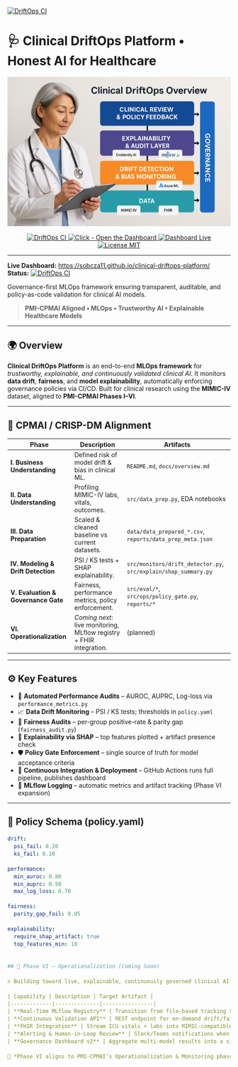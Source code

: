 [![DriftOps CI](https://github.com/sobcza11/clinical-driftops-platform/actions/workflows/driftops-ci.yml/badge.svg)](https://github.com/sobcza11/clinical-driftops-platform/actions/workflows/driftops-ci.yml)
# 🩺 Clinical DriftOps Platform • Honest AI for Healthcare
![alt text](https://github.com/sobcza11/clinical-driftops-platform/blob/main/assets/driftOps_pic_h.png)

<p align="center">
  <a href="https://github.com/sobcza11/clinical-driftops-platform/actions/workflows/driftops-ci.yml">
    <img src="https://github.com/sobcza11/clinical-driftops-platform/actions/workflows/driftops-ci.yml/badge.svg" alt="DriftOps CI">
  </a>
  <a href="https://sobcza11.github.io/clinical-driftops-platform/">
    <img src="https://img.shields.io/badge/Open-Dashboard-success?style=for-the-badge&logo=github" alt="Click - Open the Dashboard">
  </a>
  <a href="https://sobcza11.github.io/clinical-driftops-platform/">
    <img src="https://img.shields.io/badge/Dashboard-Live-success" alt="Dashboard Live">
  </a>
  <a href="LICENSE">
    <img src="https://img.shields.io/badge/License-MIT-blue.svg" alt="License MIT">
  </a>
</p>

---

**Live Dashboard:** https://sobcza11.github.io/clinical-driftops-platform/
**Status:** [![DriftOps CI](https://github.com/sobcza11/clinical-driftops-platform/actions/workflows/driftops-ci.yml/badge.svg)](https://github.com/sobcza11/clinical-driftops-platform/actions)

Governance-first MLOps framework ensuring transparent, auditable, and
policy-as-code validation for clinical AI models.

> **PMI-CPMAI Aligned • MLOps • Trustworthy AI • Explainable Healthcare Models**

---

## 🌍 Overview
**Clinical DriftOps Platform** is an end-to-end **MLOps framework** for *trustworthy, explainable, and continuously validated clinical AI*.
It monitors **data drift**, **fairness**, and **model explainability**, automatically enforcing governance policies via CI/CD.
Built for clinical research using the **MIMIC-IV** dataset, aligned to **PMI-CPMAI Phases I–VI**.

---

## 🧭 CPMAI / CRISP-DM Alignment

| Phase | Description | Artifacts |
|-------|--------------|------------|
| **I. Business Understanding** | Defined risk of model drift & bias in clinical ML. | `README.md`, `docs/overview.md` |
| **II. Data Understanding** | Profiling MIMIC-IV labs, vitals, outcomes. | `src/data_prep.py`, EDA notebooks |
| **III. Data Preparation** | Scaled & cleaned baseline vs current datasets. | `data/data_prepared_*.csv`, `reports/data_prep_meta.json` |
| **IV. Modeling & Drift Detection** | PSI / KS tests + SHAP explainability. | `src/monitors/drift_detector.py`, `src/explain/shap_summary.py` |
| **V. Evaluation & Governance Gate** | Fairness, performance metrics, policy enforcement. | `src/eval/*`, `src/ops/policy_gate.py`, `reports/*` |
| **VI. Operationalization** | *Coming next*: live monitoring, MLflow registry + FHIR integration. | (planned) |

---

## ⚙️ Key Features
- 🧪 **Automated Performance Audits** – AUROC, AUPRC, Log-loss via `performance_metrics.py`
- 📈 **Data Drift Monitoring** – PSI / KS tests; thresholds in `policy.yaml`
- 🤝 **Fairness Audits** – per-group positive-rate & parity gap (`fairness_audit.py`)
- 🩻 **Explainability via SHAP** – top features plotted + artifact presence check
- 🛡️ **Policy Gate Enforcement** – single source of truth for model acceptance criteria
- 🚀 **Continuous Integration & Deployment** – GitHub Actions runs full pipeline, publishes dashboard
- 🧾 **MLflow Logging** – automatic metrics and artifact tracking (Phase VI expansion)

---

## 🧩 Policy Schema (policy.yaml)

```yaml
drift:
  psi_fail: 0.20
  ks_fail: 0.20

performance:
  min_auroc: 0.80
  min_auprc: 0.50
  max_log_loss: 0.70

fairness:
  parity_gap_fail: 0.05

explainability:
  require_shap_artifact: true
  top_features_min: 10


## 🚀 Phase VI — Operationalization (Coming Soon)

> Building toward live, explainable, continuously governed clinical AI

| Capability | Description | Target Artifact |
|-------------|--------------|----------------|
| **Real-Time MLflow Registry** | Transition from file-based tracking to MLflow’s tracking server for experiment lineage & model versioning. | `mlruns/registry.json` |
| **Continuous Validation API** | REST endpoint for on-demand drift/fairness scoring across live inference data. | `src/api/validation_server.py` |
| **FHIR Integration** | Stream ICU vitals + labs into MIMIC-compatible pipelines for real-time monitoring. | `src/connectors/fhir_stream.py` |
| **Alerting & Human-in-Loop Review** | Slack/Teams notifications when policy gate fails, with clinician acknowledgment workflow. | `src/ops/alerting.py` |
| **Governance Dashboard v2** | Aggregate multi-model results into a single transparent clinical governance panel. | `reports/dashboard_v2.html` |

🧭 *Phase VI aligns to PMI-CPMAI’s Operationalization & Monitoring phases — turning governance into live assurance.*
